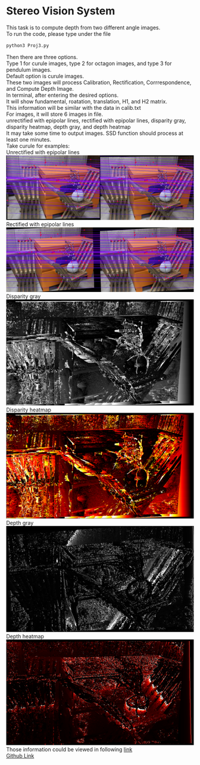 # Stereo Vision System
This task is to compute depth from two different angle images.  
To run the code, please type under the file   
```bash
python3 Proj3.py
```
Then there are three options.  
Type 1 for curule images, type 2 for octagon images, and type 3 for pendulum images.  
Default option is curule images.  
These two images will process Calibration, Rectification, Corrrespondence, and Compute Depth Image.  
In terminal, after entering the desired options.  
It will show fundamental, roatation, translation, H1, and H2 matrix.  
This information will be similar with the data in calib.txt  
For images, it will store 6 images in file.  
unrectified with epipolar lines, rectified with epipolar lines, disparity gray, disparity heatmap, depth gray, and depth heatmap  
It may take some time to output images. SSD function should process at least one minutes.  
Take curule for examples:  
Unrectified with epipolar lines  
![](data/curule/unrectified.png)  
Rectified with epipolar lines  
![](data/curule/rectified.png) 
Disparity gray  
![](data/curule/disparity.png) 
Disparity heatmap  
![](data/curule/heat.png) 
Depth gray  
![](data/curule/depth.png) 
Depth heatmap  
![](data/curule/heatdepth.png)   
Those information could be viewed in following [link](https://drive.google.com/drive/folders/10e34TAw6BJ9skk570BSWG2RwWWBb9FsG?usp=sharing)  
[Github Link](https://github.com/liudiepie/ENPM673/tree/main/Proj3)  
